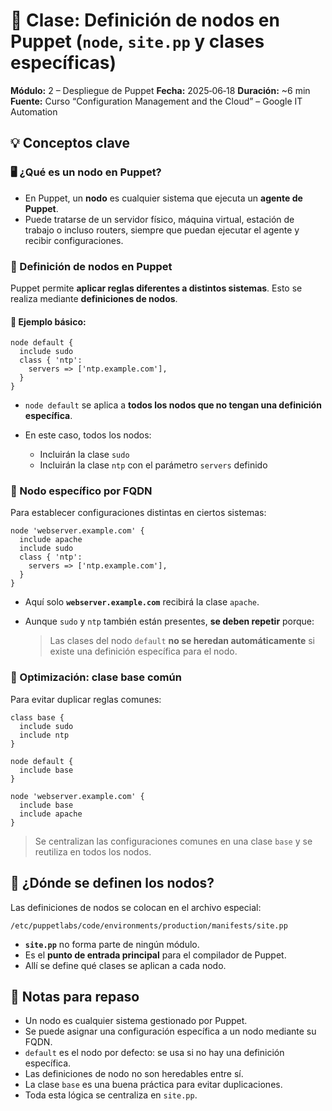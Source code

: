
# 📝 Clase: Definición de nodos en Puppet (`node`, `site.pp` y clases específicas)

**Módulo:** 2 – Despliegue de Puppet
**Fecha:** 2025‑06‑18
**Duración:** \~6 min
**Fuente:** Curso “Configuration Management and the Cloud” – Google IT Automation

## 💡 Conceptos clave

### 🖥️ ¿Qué es un nodo en Puppet?

* En Puppet, un **nodo** es cualquier sistema que ejecuta un **agente de Puppet**.
* Puede tratarse de un servidor físico, máquina virtual, estación de trabajo o incluso routers, siempre que puedan ejecutar el agente y recibir configuraciones.

### 🧾 Definición de nodos en Puppet

Puppet permite **aplicar reglas diferentes a distintos sistemas**. Esto se realiza mediante **definiciones de nodos**.

#### 🔧 Ejemplo básico:

```puppet
node default {
  include sudo
  class { 'ntp':
    servers => ['ntp.example.com'],
  }
}
```

* `node default` se aplica a **todos los nodos que no tengan una definición específica**.
* En este caso, todos los nodos:

  * Incluirán la clase `sudo`
  * Incluirán la clase `ntp` con el parámetro `servers` definido



### 🎯 Nodo específico por FQDN

Para establecer configuraciones distintas en ciertos sistemas:

```puppet
node 'webserver.example.com' {
  include apache
  include sudo
  class { 'ntp':
    servers => ['ntp.example.com'],
  }
}
```

* Aquí solo **`webserver.example.com`** recibirá la clase `apache`.
* Aunque `sudo` y `ntp` también están presentes, **se deben repetir** porque:

  > Las clases del nodo `default` **no se heredan automáticamente** si existe una definición específica para el nodo.



### 🧠 Optimización: clase base común

Para evitar duplicar reglas comunes:

```puppet
class base {
  include sudo
  include ntp
}

node default {
  include base
}

node 'webserver.example.com' {
  include base
  include apache
}
```

> Se centralizan las configuraciones comunes en una clase `base` y se reutiliza en todos los nodos.

## 📁 ¿Dónde se definen los nodos?

Las definiciones de nodos se colocan en el archivo especial:

```
/etc/puppetlabs/code/environments/production/manifests/site.pp
```

* **`site.pp`** no forma parte de ningún módulo.
* Es el **punto de entrada principal** para el compilador de Puppet.
* Allí se define qué clases se aplican a cada nodo.

## 🧠 Notas para repaso

* Un nodo es cualquier sistema gestionado por Puppet.
* Se puede asignar una configuración específica a un nodo mediante su FQDN.
* `default` es el nodo por defecto: se usa si no hay una definición específica.
* Las definiciones de nodo no son heredables entre sí.
* La clase `base` es una buena práctica para evitar duplicaciones.
* Toda esta lógica se centraliza en `site.pp`.
